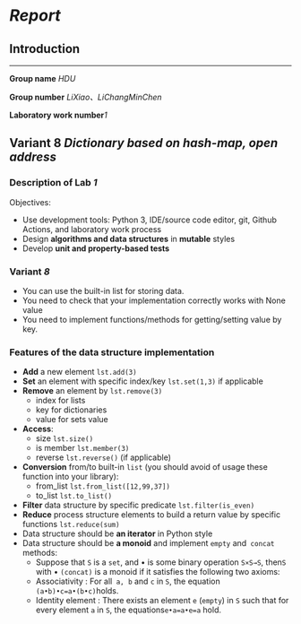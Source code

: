 # _Report_
## Introduction
---

**Group name** _HDU_

**Group number** _LiXiao、LiChangMinChen_

**Laboratory work number**_1_

**Variant 8** _Dictionary based on hash-map, open address_
---
### Description of Lab *1*

Objectives:

- Use development tools: Python 3, IDE/source code editor, git, Github Actions, and laboratory work process
-  Design **algorithms and data structures** in **mutable** styles
- Develop **unit and property-based tests**

### Variant *8*

- You can use the built-in list for storing data.
- You need to check that your implementation correctly works with None value
- You need to implement functions/methods for getting/setting value by key.

### Features of the data structure implementation

- **Add** a new element `lst.add(3)`
- **Set** an element with specific index/key `lst.set(1,3)` if applicable
- **Remove** an element by `lst.remove(3)`
  - index for lists
  - key for dictionaries
  - value for sets value
- **Access**:
  - size `lst.size()`
  - is member `lst.member(3)`
  - reverse `lst.reverse()` (if applicable)
- **Conversion** from/to built-in `list` (you should avoid of usage these function into your library):
  - from_list `lst.from_list([12,99,37])`
  - to_list `lst.to_list()`
- **Filter** data structure by specific predicate `lst.filter(is_even)`
- **Reduce** process structure elements to build a return value by specific functions `lst.reduce(sum)`
- Data structure should be **an iterator** in Python style
- Data structure should be **a monoid** and implement `empty` and` concat` methods:
  - Suppose that `S` is a `set`, and • is some binary operation `S×S→S`, then`S` with • `(concat)` is a monoid if it satisfies the following two axioms:
  - Associativity : For all` a, b` and `c` in `S`, the equation `(a•b)•c=a•(b•c)`holds.
  - Identity element : There exists an element `e` (`empty`) in `S` such that for every element `a` in `S`, the equations`e•a=a•e=a` hold.

<!--
__Pay extra attention to return values and corner cases like:__

1. What should happen, if a user puts **None** value to the data structure?

2. What should happen, if a user puts elements with **different types** (e.g., *strings* and *numbers*)? 
--> 
